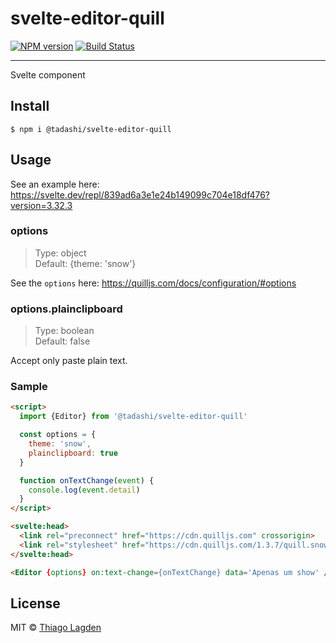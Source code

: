 # svelte-editor-quill

[![NPM version][npm-img]][npm]
[![Build Status][ci-img]][ci]


[npm-img]:         https://img.shields.io/npm/v/@tadashi/svelte-editor-quill.svg
[npm]:             https://www.npmjs.com/package/@tadashi/svelte-editor-quill
[ci-img]:          https://github.com/lagden/svelte-editor-quill/workflows/Node.js%20CI/badge.svg
[ci]:              https://github.com/lagden/svelte-editor-quill/actions?query=workflow%3A%22Node.js+CI%22

---

Svelte component


## Install

```
$ npm i @tadashi/svelte-editor-quill
```


## Usage

See an example here: https://svelte.dev/repl/839ad6a3e1e24b149099c704e18df476?version=3.32.3

### options

> Type: object  
> Default: {theme: 'snow'}

See the `options` here: https://quilljs.com/docs/configuration/#options


### options.plainclipboard

> Type: boolean  
> Default: false

Accept only paste plain text.


### Sample

```html
<script>
  import {Editor} from '@tadashi/svelte-editor-quill'

  const options = {
    theme: 'snow',
    plainclipboard: true
  }

  function onTextChange(event) {
    console.log(event.detail)
  }
</script>

<svelte:head>
  <link rel="preconnect" href="https://cdn.quilljs.com" crossorigin>
  <link rel="stylesheet" href="https://cdn.quilljs.com/1.3.7/quill.snow.css">
</svelte:head>

<Editor {options} on:text-change={onTextChange} data='Apenas um show' />
```


## License

MIT © [Thiago Lagden](https://github.com/lagden)
